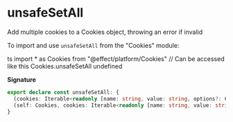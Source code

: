 # unsafeSetAll

Add multiple cookies to a Cookies object, throwing an error if invalid

To import and use `unsafeSetAll` from the "Cookies" module:

ts
import \* as Cookies from "@effect/platform/Cookies"
// Can be accessed like this
Cookies.unsafeSetAll
undefined

**Signature**

```ts
export declare const unsafeSetAll: {
  (cookies: Iterable<readonly [name: string, value: string, options?: Cookie["options"]]>): (self: Cookies) => Cookies
  (self: Cookies, cookies: Iterable<readonly [name: string, value: string, options?: Cookie["options"]]>): Cookies
}
```
